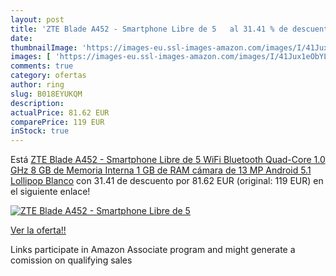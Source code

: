 ```yaml
---
layout: post
title: 'ZTE Blade A452 - Smartphone Libre de 5   al 31.41 % de descuento'
date: 
thumbnailImage: 'https://images-eu.ssl-images-amazon.com/images/I/41Jux1eObYL._SL200_.jpg'
images: [ 'https://images-eu.ssl-images-amazon.com/images/I/41Jux1eObYL._SL200_.jpg' ]
comments: true
category: ofertas
author: ring
slug: B018EYUKQM
description:
actualPrice: 81.62 EUR
comparePrice: 119 EUR
inStock: true
---
```


Está [ZTE Blade A452 - Smartphone Libre de 5    WiFi  Bluetooth  Quad-Core 1.0 GHz  8 GB de Memoria Interna  1 GB de RAM  cámara de 13 MP  Android 5.1 Lollipop  Blanco](https://www.amazon.es/dp/B018EYUKQM/?tag=tolees-21) con 31.41 de descuento por 81.62 EUR (original: 119 EUR) en el siguiente enlace!

[![ZTE Blade A452 - Smartphone Libre de 5  ](https://images-eu.ssl-images-amazon.com/images/I/41Jux1eObYL._SL200_.jpg)](https://www.amazon.es/dp/B018EYUKQM/?tag=tolees-21)

[Ver la oferta!!](https://www.amazon.es/dp/B018EYUKQM/?tag=tolees-21)

Links participate in Amazon Associate program and might generate a comission on qualifying sales



